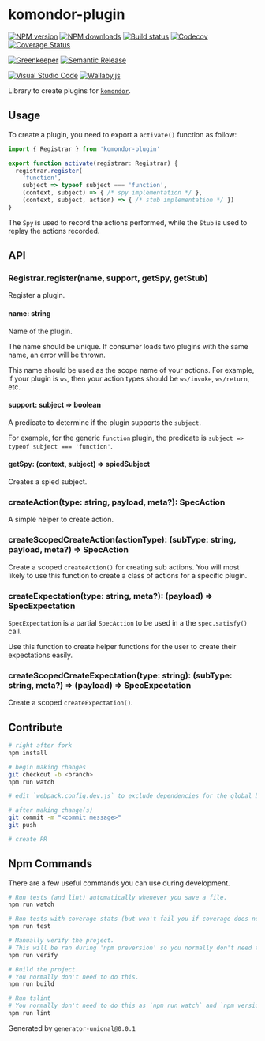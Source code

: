 # komondor-plugin

[![NPM version][npm-image]][npm-url]
[![NPM downloads][downloads-image]][downloads-url]
[![Build status][travis-image]][travis-url]
[![Codecov][codecov-image]][codecov-url]
[![Coverage Status][coveralls-image]][coveralls-url]

[![Greenkeeper][greenkeeper-image]][greenkeeper-url]
[![Semantic Release][semantic-release-image]][semantic-release-url]

[![Visual Studio Code][vscode-image]][vscode-url]
[![Wallaby.js][wallaby-image]][wallaby-url]

Library to create plugins for [`komondor`](https://github.com/unional/komondor).

## Usage

To create a plugin, you need to export a `activate()` function as follow:

```ts
import { Registrar } from 'komondor-plugin'

export function activate(registrar: Registrar) {
  registrar.register(
    'function',
    subject => typeof subject === 'function',
    (context, subject) => { /* spy implementation */ },
    (context, subject, action) => { /* stub implementation */ })
}
```

The `Spy` is used to record the actions performed,
while the `Stub` is used to replay the actions recorded.

## API

### Registrar.register(name, support, getSpy, getStub)

Register a plugin.

#### name: string

Name of the plugin.

The name should be unique.
If consumer loads two plugins with the same name, an error will be thrown.

This name should be used as the scope name of your actions.
For example, if your plugin is `ws`,
then your action types should be `ws/invoke`, `ws/return`, etc.

#### support: subject => boolean

A predicate to determine if the plugin supports the `subject`.

For example, for the generic `function` plugin,
the predicate is `subject => typeof subject === 'function'`.

#### getSpy: (context, subject) => spiedSubject

Creates a spied subject.


### createAction(type: string, payload, meta?): SpecAction

A simple helper to create action.

### createScopedCreateAction(actionType): (subType: string, payload, meta?) => SpecAction

Create a scoped `createAction()` for creating sub actions.
You will most likely to use this function to create a class of actions for a specific plugin.

### createExpectation(type: string, meta?): (payload) => SpecExpectation

`SpecExpectation` is a partial `SpecAction` to be used in a the `spec.satisfy()` call.

Use this function to create helper functions for the user to create their expectations easily.

### createScopedCreateExpectation(type: string): (subType: string, meta?) => (payload) => SpecExpectation

Create a scoped `createExpectation()`.

## Contribute

```sh
# right after fork
npm install

# begin making changes
git checkout -b <branch>
npm run watch

# edit `webpack.config.dev.js` to exclude dependencies for the global build.

# after making change(s)
git commit -m "<commit message>"
git push

# create PR
```

## Npm Commands

There are a few useful commands you can use during development.

```sh
# Run tests (and lint) automatically whenever you save a file.
npm run watch

# Run tests with coverage stats (but won't fail you if coverage does not meet criteria)
npm run test

# Manually verify the project.
# This will be ran during 'npm preversion' so you normally don't need to run this yourself.
npm run verify

# Build the project.
# You normally don't need to do this.
npm run build

# Run tslint
# You normally don't need to do this as `npm run watch` and `npm version` will automatically run lint for you.
npm run lint
```

Generated by `generator-unional@0.0.1`

[npm-image]: https://img.shields.io/npm/v/komondor-plugin.svg?style=flat
[npm-url]: https://npmjs.org/package/komondor-plugin
[downloads-image]: https://img.shields.io/npm/dm/komondor-plugin.svg?style=flat
[downloads-url]: https://npmjs.org/package/komondor-plugin
[travis-image]: https://img.shields.io/travis/unional/komondor-plugin/master.svg?style=flat
[travis-url]: https://travis-ci.org/unional/komondor-plugin?branch=master
[codecov-image]: https://codecov.io/gh/unional/komondor-plugin/branch/master/graph/badge.svg
[codecov-url]: https://codecov.io/gh/unional/komondor-plugin
[coveralls-image]: https://coveralls.io/repos/github/unional/komondor-plugin/badge.svg
[coveralls-url]: https://coveralls.io/github/unional/komondor-plugin
[greenkeeper-image]: https://badges.greenkeeper.io/unional/komondor-plugin.svg
[greenkeeper-url]: https://greenkeeper.io/
[semantic-release-image]: https://img.shields.io/badge/%20%20%F0%9F%93%A6%F0%9F%9A%80-semantic--release-e10079.svg
[semantic-release-url]: https://github.com/semantic-release/semantic-release
[wallaby-image]: https://img.shields.io/badge/wallaby.js-configured-green.svg
[wallaby-url]: https://wallabyjs.com
[vscode-image]: https://img.shields.io/badge/vscode-ready-green.svg
[vscode-url]: https://code.visualstudio.com/
